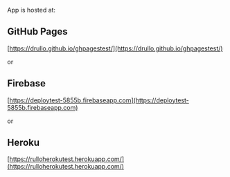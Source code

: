 App is hosted at:

## GitHub Pages ##
[https://drullo.github.io/ghpagestest/](https://drullo.github.io/ghpagestest/)

or

## Firebase ##
[https://deploytest-5855b.firebaseapp.com](https://deploytest-5855b.firebaseapp.com)

or

## Heroku ##
[https://rulloherokutest.herokuapp.com/](https://rulloherokutest.herokuapp.com/)